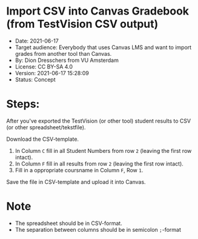 # Import CSV into Canvas Gradebook (from TestVision CSV output) 

* Date: 2021-06-17
* Target audience: Everybody that uses Canvas LMS and want to import grades from another tool than Canvas.
* By: Dion Dresschers from VU Amsterdam
* License: CC BY-SA 4.0
* Version: 2021-06-17 15:28:09
* Status: Concept

# Steps:

After you've exported the TestVision (or other tool) student results to CSV (or other spreadsheet/tekstfile).

Download the CSV-template.

1. In Column `C` fill in all Student Numbers from row `2` (leaving the first row intact).
1. In Column `F` fill in all results from row `2` (leaving the first row intact).
1. Fill in a oppropriate coursname in Column `F`, Row `1`.

Save the file in CSV-template and upload it into Canvas.

# Note

* The spreadsheet should be in CSV-format.
* The separation between columns should be in semicolon `;`-format 